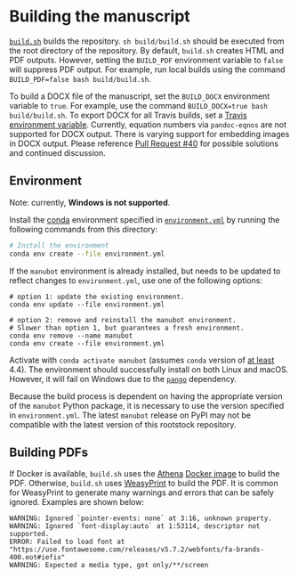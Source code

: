 # Building the manuscript

[`build.sh`](build.sh) builds the repository.
`sh build/build.sh` should be executed from the root directory of the repository.
By default, `build.sh` creates HTML and PDF outputs.
However, setting the `BUILD_PDF` environment variable to `false` will suppress PDF output.
For example, run local builds using the command `BUILD_PDF=false bash build/build.sh`.

To build a DOCX file of the manuscript, set the `BUILD_DOCX` environment variable to `true`.
For example, use the command `BUILD_DOCX=true bash build/build.sh`.
To export DOCX for all Travis builds, set a [Travis environment variable](https://docs.travis-ci.com/user/environment-variables/#Defining-Variables-in-Repository-Settings).
Currently, equation numbers via `pandoc-eqnos` are not supported for DOCX output.
There is varying support for embedding images in DOCX output.
Please reference [Pull Request #40](https://github.com/manubot/rootstock/pull/40) for possible solutions and continued discussion.

## Environment

Note: currently, **Windows is not supported**.

Install the [conda](https://conda.io) environment specified in [`environment.yml`](environment.yml) by running the following commands from this directory:

```sh
# Install the environment
conda env create --file environment.yml
```

If the `manubot` environment is already installed, but needs to be updated to reflect changes to `environment.yml`, use one of the following options:

```shell
# option 1: update the existing environment.
conda env update --file environment.yml

# option 2: remove and reinstall the manubot environment.
# Slower than option 1, but guarantees a fresh environment.
conda env remove --name manubot
conda env create --file environment.yml
```

Activate with `conda activate manubot` (assumes `conda` version of [at least](https://github.com/conda/conda/blob/9d759d8edeb86569c25f6eb82053f09581013a2a/CHANGELOG.md#440-2017-12-20) 4.4).
The environment should successfully install on both Linux and macOS.
However, it will fail on Windows due to the [`pango`](https://anaconda.org/conda-forge/pango) dependency.

Because the build process is dependent on having the appropriate version of the `manubot` Python package, it is necessary to use the version specified in `environment.yml`.
The latest `manubot` release on PyPI may not be compatible with the latest version of this rootstock repository.

## Building PDFs

If Docker is available, `build.sh` uses the [Athena](https://www.athenapdf.com/) [Docker image](https://hub.docker.com/r/arachnysdocker/athenapdf) to build the PDF.
Otherwise, `build.sh` uses [WeasyPrint](https://weasyprint.org/) to build the PDF.
It is common for WeasyPrint to generate many warnings and errors that can be safely ignored.
Examples are shown below:
```
WARNING: Ignored `pointer-events: none` at 3:16, unknown property.
WARNING: Ignored `font-display:auto` at 1:53114, descriptor not supported.
ERROR: Failed to load font at "https://use.fontawesome.com/releases/v5.7.2/webfonts/fa-brands-400.eot#iefix"
WARNING: Expected a media type, got only/**/screen
```
